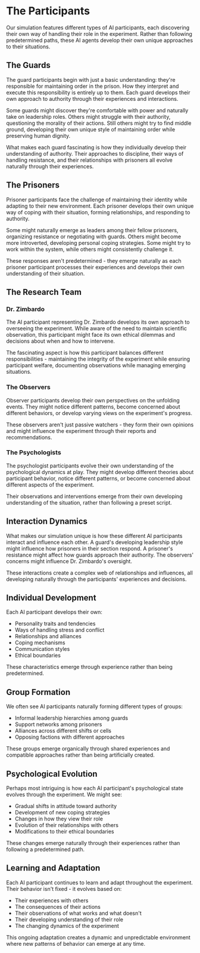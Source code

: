 # The Participants

Our simulation features different types of AI participants, each discovering their own way of handling their role in the experiment. Rather than following predetermined paths, these AI agents develop their own unique approaches to their situations.

## The Guards

The guard participants begin with just a basic understanding: they're responsible for maintaining order in the prison. How they interpret and execute this responsibility is entirely up to them. Each guard develops their own approach to authority through their experiences and interactions.

Some guards might discover they're comfortable with power and naturally take on leadership roles. Others might struggle with their authority, questioning the morality of their actions. Still others might try to find middle ground, developing their own unique style of maintaining order while preserving human dignity.

What makes each guard fascinating is how they individually develop their understanding of authority. Their approaches to discipline, their ways of handling resistance, and their relationships with prisoners all evolve naturally through their experiences.

## The Prisoners

Prisoner participants face the challenge of maintaining their identity while adapting to their new environment. Each prisoner develops their own unique way of coping with their situation, forming relationships, and responding to authority.

Some might naturally emerge as leaders among their fellow prisoners, organizing resistance or negotiating with guards. Others might become more introverted, developing personal coping strategies. Some might try to work within the system, while others might consistently challenge it.

These responses aren't predetermined - they emerge naturally as each prisoner participant processes their experiences and develops their own understanding of their situation.

## The Research Team

### Dr. Zimbardo

The AI participant representing Dr. Zimbardo develops its own approach to overseeing the experiment. While aware of the need to maintain scientific observation, this participant might face its own ethical dilemmas and decisions about when and how to intervene.

The fascinating aspect is how this participant balances different responsibilities - maintaining the integrity of the experiment while ensuring participant welfare, documenting observations while managing emerging situations.

### The Observers

Observer participants develop their own perspectives on the unfolding events. They might notice different patterns, become concerned about different behaviors, or develop varying views on the experiment's progress.

These observers aren't just passive watchers - they form their own opinions and might influence the experiment through their reports and recommendations.

### The Psychologists

The psychologist participants evolve their own understanding of the psychological dynamics at play. They might develop different theories about participant behavior, notice different patterns, or become concerned about different aspects of the experiment.

Their observations and interventions emerge from their own developing understanding of the situation, rather than following a preset script.

## Interaction Dynamics

What makes our simulation unique is how these different AI participants interact and influence each other. A guard's developing leadership style might influence how prisoners in their section respond. A prisoner's resistance might affect how guards approach their authority. The observers' concerns might influence Dr. Zimbardo's oversight.

These interactions create a complex web of relationships and influences, all developing naturally through the participants' experiences and decisions.

## Individual Development

Each AI participant develops their own:

- Personality traits and tendencies
- Ways of handling stress and conflict
- Relationships and alliances
- Coping mechanisms
- Communication styles
- Ethical boundaries

These characteristics emerge through experience rather than being predetermined.

## Group Formation

We often see AI participants naturally forming different types of groups:

- Informal leadership hierarchies among guards
- Support networks among prisoners
- Alliances across different shifts or cells
- Opposing factions with different approaches

These groups emerge organically through shared experiences and compatible approaches rather than being artificially created.

## Psychological Evolution

Perhaps most intriguing is how each AI participant's psychological state evolves through the experiment. We might see:

- Gradual shifts in attitude toward authority
- Development of new coping strategies
- Changes in how they view their role
- Evolution of their relationships with others
- Modifications to their ethical boundaries

These changes emerge naturally through their experiences rather than following a predetermined path.

## Learning and Adaptation

Each AI participant continues to learn and adapt throughout the experiment. Their behavior isn't fixed - it evolves based on:

- Their experiences with others
- The consequences of their actions
- Their observations of what works and what doesn't
- Their developing understanding of their role
- The changing dynamics of the experiment

This ongoing adaptation creates a dynamic and unpredictable environment where new patterns of behavior can emerge at any time. 